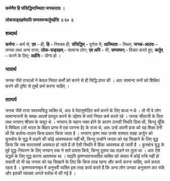 #### कर्मणैव हि संसिद्धिमास्थिता जनकादयः ।
#### लोकसङ्ग्रहमेवापि सम्पश्यन्कर्तुमर्हसि ॥ २० ॥

### शब्दार्थ

**कर्मणा** – कर्म से; **एव** – ही; **हि** – निश्चय ही; **संसिद्धिम्** – पूर्णता में; **आस्थिताः** – स्थित; **जनक-आदयः** – जनक तथा अन्य  राजा; **लोक-सङ्ग्रहम्** – सामान्य लोग; **एव अपि** – भी; **सम्पश्यन्** – विचार करते  हुए; **कर्तुम्** – करने के लिए; **अर्हसि** – योग्य हो ।

### भावार्थ

जनक जैसे राजाओं ने केवल नियत कर्मों को करने से ही सिद्धि प्राप्त की । अतः सामान्य जनों को शिक्षित करने की दृष्टि से तुम्हें कर्म करना चाहिए ।

### तात्पर्य

जनक जैसे राजा स्वरूपसिद्ध व्यक्ति थे, अतः वे वेदानुमोदित कर्म करने के लिए बाध्य न थे । तो भी वे लोग सामान्यजनों के समक्ष आदर्श प्रस्तुत करने के उद्देश्य से सारे नियत कर्म करते रहे । जनक सीताजी के पिता तथा भगवान् श्रीराम के ससुर थे । भगवान् के महान भक्त होने के कारण उनकी स्थिति दिव्य थी, किन्तु चूँकि वे मिथिला (जो भारत के बिहार प्रान्त में एक परगना है) के राजा थे, अतः उन्हें अपनी प्रजा को यह शिक्षा देनी थी कि कर्तव्य-पालन किस प्रकार किया जाता है । भगवान् कृष्ण तथा उनके शाश्वत सखा अर्जुन को कुरुक्षेत्र के युद्ध में लड़ने की कोई आवश्यकता नहीं थी, किन्तु उन्होंने जनता को यह सिखाने के लिए युद्ध किया कि जब सत्परामर्श असफल हो जाते हैं तो ऐसी स्थिति में हिंसा आवश्यक हो जाती है । कुरुक्षेत्र युद्ध के पूर्व युद्ध-निवारण के लिए भगवान् तक ने सारे प्रयास किये, किन्तु दूसरा पक्ष लड़ने पर तुला था । अतः ऐसे सद्धर्म के लिए युद्ध करना आवश्यक था । यद्यपि कृष्णभावनाभावित व्यक्ति को संसार में कोई रुचि नहीं हो सकती तो भी वह जनता को यह सिखाने के लिए कि किस तरह रहना और कार्य करना चाहिए, कर्म करता रहता है । कृष्णभावनामृत में अनुभवी व्यक्ति इस तरह कार्य करते हैं कि अन्य लोग उनका अनुसरण कर सकें और इसकी व्याख्या अगले श्लोक में की गई है ।